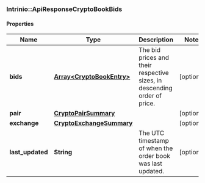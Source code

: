 ### Intrinio::ApiResponseCryptoBookBids

#### Properties
Name | Type | Description | Notes
------------ | ------------- | ------------- | -------------
**bids** | [**Array&lt;CryptoBookEntry&gt;**](CryptoBookEntry.md) | The bid prices and their respective sizes, in descending order of price. | [optional] 
**pair** | [**CryptoPairSummary**](CryptoPairSummary.md) |  | [optional] 
**exchange** | [**CryptoExchangeSummary**](CryptoExchangeSummary.md) |  | [optional] 
**last_updated** | **String** | The UTC timestamp of when the order book was last updated. | [optional] 


